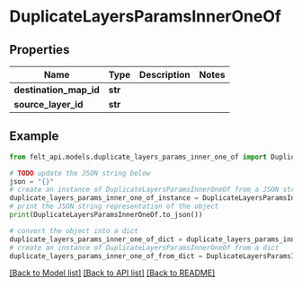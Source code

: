 # DuplicateLayersParamsInnerOneOf


## Properties

Name | Type | Description | Notes
------------ | ------------- | ------------- | -------------
**destination_map_id** | **str** |  | 
**source_layer_id** | **str** |  | 

## Example

```python
from felt_api.models.duplicate_layers_params_inner_one_of import DuplicateLayersParamsInnerOneOf

# TODO update the JSON string below
json = "{}"
# create an instance of DuplicateLayersParamsInnerOneOf from a JSON string
duplicate_layers_params_inner_one_of_instance = DuplicateLayersParamsInnerOneOf.from_json(json)
# print the JSON string representation of the object
print(DuplicateLayersParamsInnerOneOf.to_json())

# convert the object into a dict
duplicate_layers_params_inner_one_of_dict = duplicate_layers_params_inner_one_of_instance.to_dict()
# create an instance of DuplicateLayersParamsInnerOneOf from a dict
duplicate_layers_params_inner_one_of_from_dict = DuplicateLayersParamsInnerOneOf.from_dict(duplicate_layers_params_inner_one_of_dict)
```
[[Back to Model list]](../README.md#documentation-for-models) [[Back to API list]](../README.md#documentation-for-api-endpoints) [[Back to README]](../README.md)


